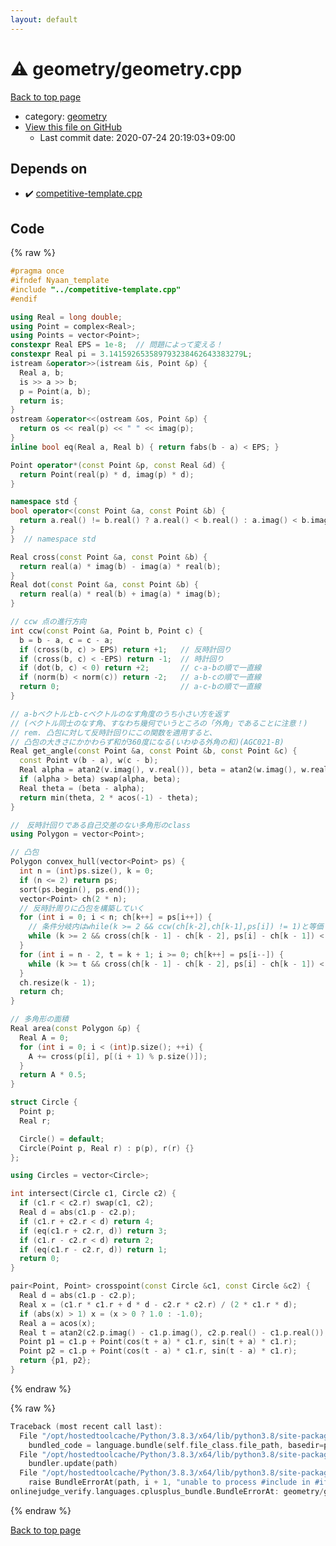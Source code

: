 ```yaml
---
layout: default
---
```


<!-- mathjax config similar to math.stackexchange -->
<script type="text/javascript" async
  src="https://cdnjs.cloudflare.com/ajax/libs/mathjax/2.7.5/MathJax.js?config=TeX-MML-AM_CHTML">
</script>
<script type="text/x-mathjax-config">
  MathJax.Hub.Config({
    TeX: { equationNumbers: { autoNumber: "AMS" }},
    tex2jax: {
      inlineMath: [ ['$','$'] ],
      processEscapes: true
    },
    "HTML-CSS": { matchFontHeight: false },
    displayAlign: "left",
    displayIndent: "2em"
  });
</script>

<script type="text/javascript" src="https://cdnjs.cloudflare.com/ajax/libs/jquery/3.4.1/jquery.min.js"></script>
<script src="https://cdn.jsdelivr.net/npm/jquery-balloon-js@1.1.2/jquery.balloon.min.js" integrity="sha256-ZEYs9VrgAeNuPvs15E39OsyOJaIkXEEt10fzxJ20+2I=" crossorigin="anonymous"></script>
<script type="text/javascript" src="../../assets/js/copy-button.js"></script>
<link rel="stylesheet" href="../../assets/css/copy-button.css" />


# :warning: geometry/geometry.cpp

<a href="../../index.html">Back to top page</a>

* category: <a href="../../index.html#ed7daeb157cd9b31e53896ad3c771a26">geometry</a>
* <a href="{{ site.github.repository_url }}/blob/master/geometry/geometry.cpp">View this file on GitHub</a>
    - Last commit date: 2020-07-24 20:19:03+09:00




## Depends on

* :heavy_check_mark: <a href="../competitive-template.cpp.html">competitive-template.cpp</a>


## Code

<a id="unbundled"></a>
{% raw %}
```cpp
#pragma once
#ifndef Nyaan_template
#include "../competitive-template.cpp"
#endif

using Real = long double;
using Point = complex<Real>;
using Points = vector<Point>;
constexpr Real EPS = 1e-8;  // 問題によって変える！
constexpr Real pi = 3.141592653589793238462643383279L;
istream &operator>>(istream &is, Point &p) {
  Real a, b;
  is >> a >> b;
  p = Point(a, b);
  return is;
}
ostream &operator<<(ostream &os, Point &p) {
  return os << real(p) << " " << imag(p);
}
inline bool eq(Real a, Real b) { return fabs(b - a) < EPS; }

Point operator*(const Point &p, const Real &d) {
  return Point(real(p) * d, imag(p) * d);
}

namespace std {
bool operator<(const Point &a, const Point &b) {
  return a.real() != b.real() ? a.real() < b.real() : a.imag() < b.imag();
}
}  // namespace std

Real cross(const Point &a, const Point &b) {
  return real(a) * imag(b) - imag(a) * real(b);
}
Real dot(const Point &a, const Point &b) {
  return real(a) * real(b) + imag(a) * imag(b);
}

// ccw 点の進行方向
int ccw(const Point &a, Point b, Point c) {
  b = b - a, c = c - a;
  if (cross(b, c) > EPS) return +1;   // 反時計回り
  if (cross(b, c) < -EPS) return -1;  // 時計回り
  if (dot(b, c) < 0) return +2;       // c-a-bの順で一直線
  if (norm(b) < norm(c)) return -2;   // a-b-cの順で一直線
  return 0;                           // a-c-bの順で一直線
}

// a-bベクトルとb-cベクトルのなす角度のうち小さい方を返す
// (ベクトル同士のなす角、すなわち幾何でいうところの「外角」であることに注意！)
// rem. 凸包に対して反時計回りにこの関数を適用すると、
// 凸包の大きさにかかわらず和が360度になる(いわゆる外角の和)(AGC021-B)
Real get_angle(const Point &a, const Point &b, const Point &c) {
  const Point v(b - a), w(c - b);
  Real alpha = atan2(v.imag(), v.real()), beta = atan2(w.imag(), w.real());
  if (alpha > beta) swap(alpha, beta);
  Real theta = (beta - alpha);
  return min(theta, 2 * acos(-1) - theta);
}

//　反時計回りである自己交差のない多角形のclass
using Polygon = vector<Point>;

// 凸包
Polygon convex_hull(vector<Point> ps) {
  int n = (int)ps.size(), k = 0;
  if (n <= 2) return ps;
  sort(ps.begin(), ps.end());
  vector<Point> ch(2 * n);
  // 反時計周りに凸包を構築していく
  for (int i = 0; i < n; ch[k++] = ps[i++]) {
    // 条件分岐内はwhile(k >= 2 && ccw(ch[k-2],ch[k-1],ps[i]) != 1)と等価
    while (k >= 2 && cross(ch[k - 1] - ch[k - 2], ps[i] - ch[k - 1]) < EPS) --k;
  }
  for (int i = n - 2, t = k + 1; i >= 0; ch[k++] = ps[i--]) {
    while (k >= t && cross(ch[k - 1] - ch[k - 2], ps[i] - ch[k - 1]) < EPS) --k;
  }
  ch.resize(k - 1);
  return ch;
}

// 多角形の面積
Real area(const Polygon &p) {
  Real A = 0;
  for (int i = 0; i < (int)p.size(); ++i) {
    A += cross(p[i], p[(i + 1) % p.size()]);
  }
  return A * 0.5;
}

struct Circle {
  Point p;
  Real r;

  Circle() = default;
  Circle(Point p, Real r) : p(p), r(r) {}
};

using Circles = vector<Circle>;

int intersect(Circle c1, Circle c2) {
  if (c1.r < c2.r) swap(c1, c2);
  Real d = abs(c1.p - c2.p);
  if (c1.r + c2.r < d) return 4;
  if (eq(c1.r + c2.r, d)) return 3;
  if (c1.r - c2.r < d) return 2;
  if (eq(c1.r - c2.r, d)) return 1;
  return 0;
}

pair<Point, Point> crosspoint(const Circle &c1, const Circle &c2) {
  Real d = abs(c1.p - c2.p);
  Real x = (c1.r * c1.r + d * d - c2.r * c2.r) / (2 * c1.r * d);
  if (abs(x) > 1) x = (x > 0 ? 1.0 : -1.0);
  Real a = acos(x);
  Real t = atan2(c2.p.imag() - c1.p.imag(), c2.p.real() - c1.p.real());
  Point p1 = c1.p + Point(cos(t + a) * c1.r, sin(t + a) * c1.r);
  Point p2 = c1.p + Point(cos(t - a) * c1.r, sin(t - a) * c1.r);
  return {p1, p2};
}

```
{% endraw %}

<a id="bundled"></a>
{% raw %}
```cpp
Traceback (most recent call last):
  File "/opt/hostedtoolcache/Python/3.8.3/x64/lib/python3.8/site-packages/onlinejudge_verify/docs.py", line 349, in write_contents
    bundled_code = language.bundle(self.file_class.file_path, basedir=pathlib.Path.cwd())
  File "/opt/hostedtoolcache/Python/3.8.3/x64/lib/python3.8/site-packages/onlinejudge_verify/languages/cplusplus.py", line 185, in bundle
    bundler.update(path)
  File "/opt/hostedtoolcache/Python/3.8.3/x64/lib/python3.8/site-packages/onlinejudge_verify/languages/cplusplus_bundle.py", line 306, in update
    raise BundleErrorAt(path, i + 1, "unable to process #include in #if / #ifdef / #ifndef other than include guards")
onlinejudge_verify.languages.cplusplus_bundle.BundleErrorAt: geometry/geometry.cpp: line 3: unable to process #include in #if / #ifdef / #ifndef other than include guards

```
{% endraw %}

<a href="../../index.html">Back to top page</a>

